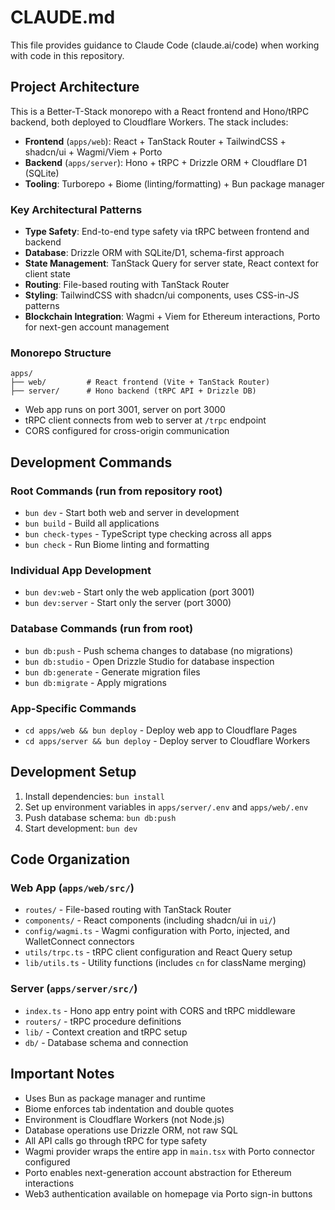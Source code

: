 # CLAUDE.md

This file provides guidance to Claude Code (claude.ai/code) when working with code in this repository.

## Project Architecture

This is a Better-T-Stack monorepo with a React frontend and Hono/tRPC backend, both deployed to Cloudflare Workers. The stack includes:

- **Frontend** (`apps/web`): React + TanStack Router + TailwindCSS + shadcn/ui + Wagmi/Viem + Porto
- **Backend** (`apps/server`): Hono + tRPC + Drizzle ORM + Cloudflare D1 (SQLite)
- **Tooling**: Turborepo + Biome (linting/formatting) + Bun package manager

### Key Architectural Patterns

- **Type Safety**: End-to-end type safety via tRPC between frontend and backend
- **Database**: Drizzle ORM with SQLite/D1, schema-first approach
- **State Management**: TanStack Query for server state, React context for client state
- **Routing**: File-based routing with TanStack Router
- **Styling**: TailwindCSS with shadcn/ui components, uses CSS-in-JS patterns
- **Blockchain Integration**: Wagmi + Viem for Ethereum interactions, Porto for next-gen account management

### Monorepo Structure

```
apps/
├── web/         # React frontend (Vite + TanStack Router)
├── server/      # Hono backend (tRPC API + Drizzle DB)
```

- Web app runs on port 3001, server on port 3000
- tRPC client connects from web to server at `/trpc` endpoint
- CORS configured for cross-origin communication

## Development Commands

### Root Commands (run from repository root)
- `bun dev` - Start both web and server in development
- `bun build` - Build all applications
- `bun check-types` - TypeScript type checking across all apps
- `bun check` - Run Biome linting and formatting

### Individual App Development
- `bun dev:web` - Start only the web application (port 3001)
- `bun dev:server` - Start only the server (port 3000)

### Database Commands (run from root)
- `bun db:push` - Push schema changes to database (no migrations)
- `bun db:studio` - Open Drizzle Studio for database inspection
- `bun db:generate` - Generate migration files
- `bun db:migrate` - Apply migrations

### App-Specific Commands
- `cd apps/web && bun deploy` - Deploy web app to Cloudflare Pages
- `cd apps/server && bun deploy` - Deploy server to Cloudflare Workers

## Development Setup

1. Install dependencies: `bun install`
2. Set up environment variables in `apps/server/.env` and `apps/web/.env`
3. Push database schema: `bun db:push`
4. Start development: `bun dev`

## Code Organization

### Web App (`apps/web/src/`)
- `routes/` - File-based routing with TanStack Router
- `components/` - React components (including shadcn/ui in `ui/`)
- `config/wagmi.ts` - Wagmi configuration with Porto, injected, and WalletConnect connectors
- `utils/trpc.ts` - tRPC client configuration and React Query setup
- `lib/utils.ts` - Utility functions (includes `cn` for className merging)

### Server (`apps/server/src/`)
- `index.ts` - Hono app entry point with CORS and tRPC middleware
- `routers/` - tRPC procedure definitions
- `lib/` - Context creation and tRPC setup
- `db/` - Database schema and connection

## Important Notes

- Uses Bun as package manager and runtime
- Biome enforces tab indentation and double quotes
- Environment is Cloudflare Workers (not Node.js)
- Database operations use Drizzle ORM, not raw SQL
- All API calls go through tRPC for type safety
- Wagmi provider wraps the entire app in `main.tsx` with Porto connector configured
- Porto enables next-generation account abstraction for Ethereum interactions
- Web3 authentication available on homepage via Porto sign-in buttons
